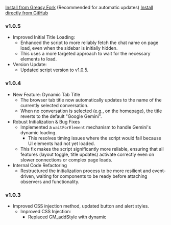 [Install from Greasy Fork](https://greasyfork.org/zh-TW/scripts/535508-gemini-better-ui)  (Recommended for automatic updates)
[Install directly from GitHub](https://github.com/Jonathan881005/Gemini-Better-UI/raw/refs/heads/main/Gemini-Better-UI.user.js)

### v1.0.5
- Improved Initial Title Loading: 
    - Enhanced the script to more reliably fetch the chat name on page load, even when the sidebar is initially hidden. 
    - This uses a more targeted approach to wait for the necessary elements to load.
- Version Update: 
    - Updated script version to v1.0.5.

### v1.0.4
- New Feature: Dynamic Tab Title
    - The browser tab title now automatically updates to the name of the currently selected conversation.
    - When no conversation is selected (e.g., on the homepage), the title reverts to the default "Google Gemini".
- Robust Initialization & Bug Fixes
    - Implemented a `waitForElement` mechanism to handle Gemini's dynamic loading. 
        - This resolves timing issues where the script would fail because UI elements had not yet loaded.
    - This fix makes the script significantly more reliable, ensuring that all features (layout toggle, title updates) activate correctly even on slower connections or complex page loads.
- Internal Code Refactoring
    - Restructured the initialization process to be more resilient and event-driven, waiting for components to be ready before attaching observers and functionality.

### v1.0.3
- Improved CSS injection method, updated button and alert styles.
    - Improved CSS Injection:
        - Replaced GM_addStyle with dynamic <style> element creation and injection into the document <head> for potentially better compatibility.
    - Dynamic Alerts & Titles:
        - Replaced static alert elements with dynamically generated temporary alerts for layout state ((1/5)), width percentage (50%), limits (Min!/Max!), and invalid actions (Nope!).
        - Calculated and applied precise horizontal positioning for alerts to align them correctly with their corresponding button groups.
        - Implemented dynamic title attributes (tooltips) for all control buttons, showing the current layout index or width percentage on hover.
    - CSS Adjustments:
        - Refined CSS rules for user/model message bubbles for better consistency with Gemini's native styling, especially regarding max-width. Removed the user-configurable bubble width constant.
        - Added specific CSS rules to handle the layout and appearance of the user query input when in edit mode.
    - Internal Refactoring: Minor code cleanup, adjusted global variable usage, and refined the initialization process.